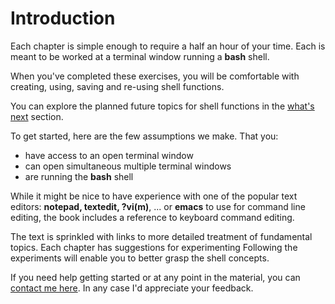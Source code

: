 
# Introduction

Each chapter is simple enough to require a half an hour of your
time. Each is meant to be worked at a terminal window running a
__bash__ shell.

When you've completed these exercises, you will be comfortable with
creating, using, saving and re-using shell functions.

You can explore the planned future topics for shell functions in the
[what's next](#whats-next-looking) section.

To get started, here are the few assumptions we make. That you:

* have access to an open terminal window
* can open simultaneous multiple terminal windows 
* are running the __bash__ shell

While it might be nice to have experience with one of the popular text
editors: **notepad, textedit, ?vi(m)**, ... or **emacs** to use for
command line editing, the book includes a reference to keyboard
command editing.

The text is sprinkled with links to more detailed treatment of
fundamental topics.  Each chapter has suggestions for experimenting
Following the experiments will enable you to better grasp the shell
concepts.

If you need help getting started or at any point in the material, you
can 
[contact me here](mailto:martymcgowan@alum.mit.edu?subject=introduction).
In any case I'd appreciate your feedback.




